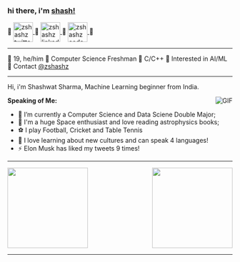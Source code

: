 ### hi there, i'm [shash!](https://zshashz.github.io) 

🔹
<a href="https://twitter.com/zshashz">
  <img align="center" alt="zshashz twitter" width="44px" src="https://cdn.jsdelivr.net/npm/simple-icons@v3/icons/twitter.svg" />
</a>
🔹
<a href="https://www.linkedin.com/in/zshashz/">
  <img align="center" alt="zshashz linkedin" width="44px" src="https://cdn.jsdelivr.net/npm/simple-icons@v3/icons/linkedin.svg" />
</a>
🔹
<a href="https://www.codechef.com/users/zshashz">
  <img align="center" alt="zshashz codechef" width="44px" src="https://cdn.jsdelivr.net/npm/simple-icons@v3/icons/codechef.svg" />
</a>
🔹

---

🔸 19, he/him 
🔸 Computer Science Freshman
🔸 C/C++ 
🔸 Interested in AI/ML
🔸 Contact [@zshashz](https://twitter.com/zshashz)

---

Hi, i'm Shashwat Sharma, Machine Learning beginner from India. 

<img align="right" alt="GIF" src="https://media.giphy.com/media/836HiJc7pgzy8iNXCn/giphy.gif" />
  
**Speaking of Me:**

- 🌱 I’m currently a Computer Science and Data Sciene Double Major;
- 🚀 I'm a huge Space enthusiast and love reading astrophysics books;
- ⚽ I play Football, Cricket and Table Tennis
- 🐉 I love learning about new cultures and can speak 4 languages!
- ⚡️ Elon Musk has liked my tweets 9 times!

---

<img height='180px' src="https://github-readme-stats.vercel.app/api?username=zshashz&show_icons=true&theme=radical"><img height='180px' align="right" src="https://github-readme-stats.vercel.app/api/top-langs/?username=zshashz&show_icons=true&theme=radical">

---
